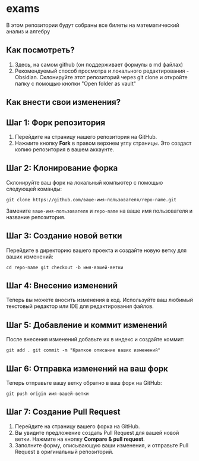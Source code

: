 # exams
В этом репозитории будут собраны все билеты на математический анализ и алгебру

## Как посмотреть?
1. Здесь, на самом github (он поддерживает формулы в md файлах)
2. Рекомендуемый способ просмотра и локального редактирования - Obsidian. Склонируйте этот репозиторий через git clone и откройте папку с помощью кнопки "Open folder as vault"

## Как внести свои изменения?
## Шаг 1: Форк репозитория

1. Перейдите на страницу нашего репозитория на GitHub.
2. Нажмите кнопку **Fork** в правом верхнем углу страницы. Это создаст копию репозитория в вашем аккаунте.

## Шаг 2: Клонирование форка

Склонируйте ваш форк на локальный компьютер с помощью следующей команды:

`git clone https://github.com/ваше-имя-пользователя/repo-name.git`

Замените `ваше-имя-пользователя` и `repo-name` на ваше имя пользователя и название репозитория.

## Шаг 3: Создание новой ветки

Перейдите в директорию вашего проекта и создайте новую ветку для ваших изменений:

`cd repo-name git checkout -b имя-вашей-ветки`

## Шаг 4: Внесение изменений

Теперь вы можете вносить изменения в код. Используйте ваш любимый текстовый редактор или IDE для редактирования файлов.

## Шаг 5: Добавление и коммит изменений

После внесения изменений добавьте их в индекс и создайте коммит:

`git add . git commit -m "Краткое описание ваших изменений"`

## Шаг 6: Отправка изменений на ваш форк

Теперь отправьте вашу ветку обратно в ваш форк на GitHub:

`git push origin имя-вашей-ветки`

## Шаг 7: Создание Pull Request

1. Перейдите на страницу вашего форка на GitHub.
2. Вы увидите предложение создать Pull Request для вашей новой ветки. Нажмите на кнопку **Compare & pull request**.
3. Заполните форму, описывающую ваши изменения, и отправьте Pull Request в оригинальный репозиторий.

